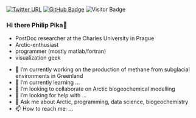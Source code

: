 
[![Twitter URL](https://img.shields.io/twitter/follow/philip_pika?style=social)](https://twitter.com/intent/follow?screen_name=philip_pika)
[![GitHub Badge](https://img.shields.io/github/followers/PhilipPika?style=social)](https://github.com/PhilipPika?tab=followers)
![Visitor Badge](https://visitor-badge.laobi.icu/badge?page_id=PhilipPika.PhilipPika&left_text=HelloVisitor)

### Hi there Philip Pika👋

* PostDoc researcher at the Charles University in Prague
* Arctic-enthusiast
* programmer (mostly matlab/fortran)
* visualization geek

- 🔭 I’m currently working on the production of methane from subglacial environments in Greenland
- 🌱 I’m currently learning ...
- 👯 I’m looking to collaborate on Arctic biogeochemical modelling
- 🤔 I’m looking for help with ...
- 💬 Ask me about Arctic, programming, data science, biogeochemistry
- 📫 How to reach me: ...


<!--
**PhilipPika/PhilipPika** is a ✨ _special_ ✨ repository because its `README.md` (this file) appears on your GitHub profile.

Here are some ideas to get you started:

- 🔭 I’m currently working on ...
- 🌱 I’m currently learning ...
- 👯 I’m looking to collaborate on ...
- 🤔 I’m looking for help with ...
- 💬 Ask me about ...
- 📫 How to reach me: ...
- 😄 Pronouns: ...
- ⚡ Fun fact: ...
*Academic*
- [Researchgate Profile](https://www.researchgate.net/profile/Ingmar-Nitze)
- [Google Scholar Profile](https://scholar.google.com/citations?user=efPKbzUAAAAJ)

*Outreach*
- [Twitter](https://twitter.com/philip_pika)
-->

